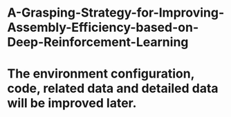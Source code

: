 # A-Grasping-Strategy-for-Improving-Assembly-Efficiency-based-on-Deep-Reinforcement-Learning


# The environment configuration, code, related data and detailed data will be improved later.
